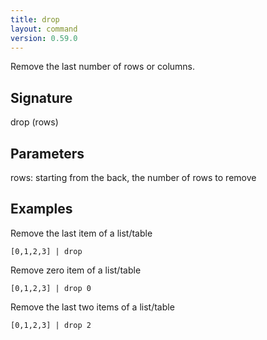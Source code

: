 ```yaml
---
title: drop
layout: command
version: 0.59.0
---
```


Remove the last number of rows or columns.

## Signature

drop (rows)

## Parameters

  rows: starting from the back, the number of rows to remove

## Examples

Remove the last item of a list/table
```shell
[0,1,2,3] | drop
```

Remove zero item of a list/table
```shell
[0,1,2,3] | drop 0
```

Remove the last two items of a list/table
```shell
[0,1,2,3] | drop 2
```

